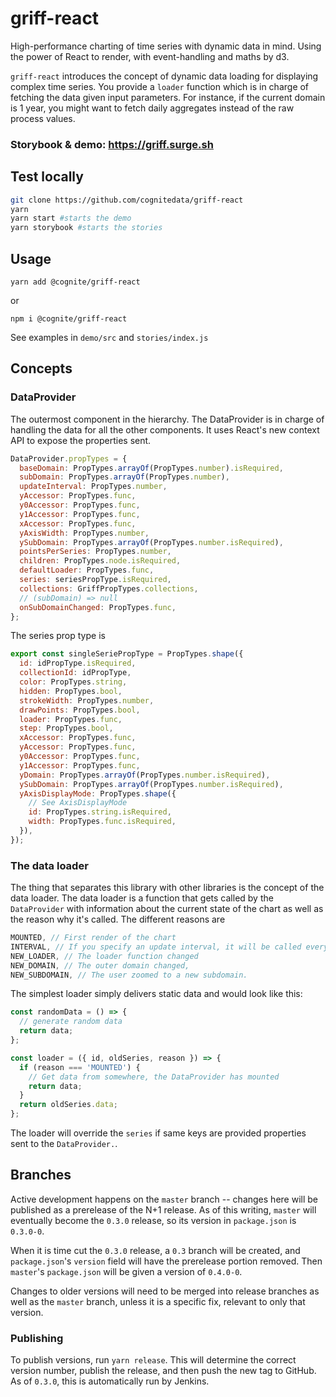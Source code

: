 # griff-react

High-performance charting of time series with dynamic data in mind.
Using the power of React to render, with event-handling and maths by d3.

`griff-react` introduces the concept of dynamic data loading for displaying complex time series.
You provide a `loader` function which is in charge of fetching the data given input parameters.
For instance, if the current domain is 1 year, you might want to fetch daily aggregates instead of the raw process values.

### Storybook & demo: https://griff.surge.sh

## Test locally

```sh
git clone https://github.com/cognitedata/griff-react
yarn
yarn start #starts the demo
yarn storybook #starts the stories
```

## Usage

`yarn add @cognite/griff-react`

or

`npm i @cognite/griff-react`

See examples in `demo/src` and `stories/index.js`

## Concepts

### DataProvider

The outermost component in the hierarchy.
The DataProvider is in charge of handling the data for all the other components.
It uses React's new context API to expose the properties sent.

```js
DataProvider.propTypes = {
  baseDomain: PropTypes.arrayOf(PropTypes.number).isRequired,
  subDomain: PropTypes.arrayOf(PropTypes.number),
  updateInterval: PropTypes.number,
  yAccessor: PropTypes.func,
  y0Accessor: PropTypes.func,
  y1Accessor: PropTypes.func,
  xAccessor: PropTypes.func,
  yAxisWidth: PropTypes.number,
  ySubDomain: PropTypes.arrayOf(PropTypes.number.isRequired),
  pointsPerSeries: PropTypes.number,
  children: PropTypes.node.isRequired,
  defaultLoader: PropTypes.func,
  series: seriesPropType.isRequired,
  collections: GriffPropTypes.collections,
  // (subDomain) => null
  onSubDomainChanged: PropTypes.func,
};
```

The series prop type is

```js
export const singleSeriePropType = PropTypes.shape({
  id: idPropType.isRequired,
  collectionId: idPropType,
  color: PropTypes.string,
  hidden: PropTypes.bool,
  strokeWidth: PropTypes.number,
  drawPoints: PropTypes.bool,
  loader: PropTypes.func,
  step: PropTypes.bool,
  xAccessor: PropTypes.func,
  yAccessor: PropTypes.func,
  y0Accessor: PropTypes.func,
  y1Accessor: PropTypes.func,
  yDomain: PropTypes.arrayOf(PropTypes.number.isRequired),
  ySubDomain: PropTypes.arrayOf(PropTypes.number.isRequired),
  yAxisDisplayMode: PropTypes.shape({
    // See AxisDisplayMode
    id: PropTypes.string.isRequired,
    width: PropTypes.func.isRequired,
  }),
});
```

### The data loader

The thing that separates this library with other libraries is the concept of the data loader.
The data loader is a function that gets called by the `DataProvider` with information about the current state of the chart as well as the reason why it's called.
The different reasons are

```js
MOUNTED, // First render of the chart
INTERVAL, // If you specify an update interval, it will be called every n seconds
NEW_LOADER, // The loader function changed
NEW_DOMAIN, // The outer domain changed,
NEW_SUBDOMAIN, // The user zoomed to a new subdomain.
```

The simplest loader simply delivers static data and would look like this:

```js
const randomData = () => {
  // generate random data
  return data;
};

const loader = ({ id, oldSeries, reason }) => {
  if (reason === 'MOUNTED') {
    // Get data from somewhere, the DataProvider has mounted
    return data;
  }
  return oldSeries.data;
};
```

The loader will override the `series` if same keys are provided properties sent to the `DataProvider.`.

## Branches

Active development happens on the `master` branch -- changes here will be published as a prerelease of the N+1 release.
As of this writing, `master` will eventually become the `0.3.0` release, so its version in `package.json` is `0.3.0-0`.

When it is time cut the `0.3.0` release, a `0.3` branch will be created, and `package.json`'s `version` field will have the prerelease portion removed.
Then `master`'s `package.json` will be given a version of `0.4.0-0`.

Changes to older versions will need to be merged into release branches as well as the `master` branch, unless it is a specific fix, relevant to only that version.

### Publishing

To publish versions, run `yarn release`.
This will determine the correct version number, publish the release, and then push the new tag to GitHub.
As of `0.3.0`, this is automatically run by Jenkins.

